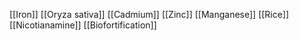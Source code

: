 [[Iron]]
[[Oryza sativa]]
[[Cadmium]]
[[Zinc]]
[[Manganese]]
[[Rice]]
[[Nicotianamine]]
[[Biofortification]]
